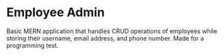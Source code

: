 # Employee Admin
Basic MERN application that handles CRUD operations of employees while storing their username, email address, and phone number. Made for a programming test.
